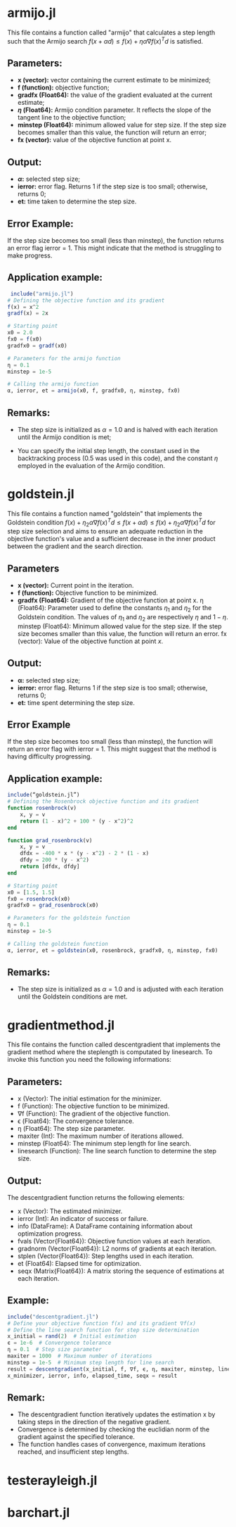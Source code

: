 # armijo.jl

This file contains a function called "armijo" that calculates a step length such that the Armijo search $f(x+\alpha d)\le f(x)+\eta \alpha\nabla f(x)^Td$ is satisfied.

## Parameters:

- **x (vector):** vector containing the current estimate to be minimized;
- **f (function):** objective function;
- **gradfx (Float64):** the value of the gradient evaluated at the current estimate;
- **$\eta$ (Float64):** Armijo condition parameter. It reflects the slope of the tangent line to the objective function;
- **minstep (Float64):** minimum allowed value for step size. If the step size becomes smaller than this value, the function will return an error;
- **fx (vector):** value of the objective function at point x.

## Output:

- **$\alpha$:** selected step size;
- **ierror:** error flag. Returns 1 if the step size is too small; otherwise, returns 0;
- **et:** time taken to determine the step size.

## Error Example:

If the step size becomes too small (less than minstep), the function returns an error flag ierror = 1. This might indicate that the method is struggling to make progress.

## Application example:

```julia
 include("armijo.jl")
# Defining the objective function and its gradient
f(x) = x^2
gradf(x) = 2x

# Starting point
x0 = 2.0
fx0 = f(x0)
gradfx0 = gradf(x0)

# Parameters for the armijo function
η = 0.1
minstep = 1e-5

# Calling the armijo function
α, ierror, et = armijo(x0, f, gradfx0, η, minstep, fx0)
```

## Remarks:

- The step size is initialized as $\alpha=1.0$ and is halved with each iteration until the Armijo condition is met;

- You can specify the initial step length, the constant used in the backtracking process ($0.5$ was used in this code), and the constant $\eta$ employed in the evaluation of the Armijo condition.

# goldstein.jl  

This file contains a function named "goldstein" that implements the Goldstein condition $f(x)+\eta_2\alpha\nabla f(x)^Td\le f(x+\alpha d)\le f(x)+\eta_2 \alpha\nabla f(x)^Td$ for step size selection and aims to ensure an adequate reduction in the objective function's value and a sufficient decrease in the inner product between the gradient and the search direction.

## Parameters

- **x (vector):** Current point in the iteration.
- **f (function):** Objective function to be minimized.
- **gradfx (Float64):** Gradient of the objective function at point x.
η (Float64): Parameter used to define the constants $\eta_1$ and $\eta_2$ for the Goldstein condition. The values of $\eta_1$ and $\eta_2$ are respectively $\eta$ and $1-\eta$.
minstep (Float64): Minimum allowed value for the step size. If the step size becomes smaller than this value, the function will return an error.
fx (vector): Value of the objective function at point $x$.

## Output:

- **α:** selected step size;
- **ierror:** error flag. Returns $1$ if the step size is too small; otherwise, returns $0$;
- **et:** time spent determining the step size.

## Error Example

If the step size becomes too small (less than minstep), the function will return an error flag with ierror = 1. This might suggest that the method is having difficulty progressing.

## Application example:

```julia
include(“goldstein.jl”)
# Defining the Rosenbrock objective function and its gradient
function rosenbrock(v)
    x, y = v
    return (1 - x)^2 + 100 * (y - x^2)^2
end

function grad_rosenbrock(v)
    x, y = v
    dfdx = -400 * x * (y - x^2) - 2 * (1 - x)
    dfdy = 200 * (y - x^2)
    return [dfdx, dfdy]
end

# Starting point
x0 = [1.5, 1.5]
fx0 = rosenbrock(x0)
gradfx0 = grad_rosenbrock(x0)

# Parameters for the goldstein function
η = 0.1
minstep = 1e-5

# Calling the goldstein function
α, ierror, et = goldstein(x0, rosenbrock, gradfx0, η, minstep, fx0)
```

## Remarks: 

- The step size is initialized as $\alpha=1.0$ and is adjusted with each iteration until the Goldstein conditions are met.

# gradientmethod.jl 

This file contains the function called descentgradient that implements the gradient method where the steplength is computated by linesearch. To invoke this function you need the following informations:

## Parameters:

- x (Vector): The initial estimation for the minimizer.
- f (Function): The objective function to be minimized.
- ∇f (Function): The gradient of the objective function.
- ϵ (Float64): The convergence tolerance.
- η (Float64): The step size parameter.
- maxiter (Int): The maximum number of iterations allowed.
- minstep (Float64): The minimum step length for line search.
- linesearch (Function): The line search function to determine the step size.

## Output:

The descentgradient function returns the following elements:

- x (Vector): The estimated minimizer.
- ierror (Int): An indicator of success or failure.
- info (DataFrame): A DataFrame containing information about optimization progress.
- fvals (Vector{Float64}): Objective function values at each iteration.
- gradnorm (Vector{Float64}): L2 norms of gradients at each iteration.
- stplen (Vector{Float64}): Step lengths used in each iteration.
- et (Float64): Elapsed time for optimization.
- seqx (Matrix{Float64}): A matrix storing the sequence of estimations at each iteration.

## Example:

```julia
include("descentgradient.jl")
# Define your objective function f(x) and its gradient ∇f(x)
# Define the line search function for step size determination
x_initial = rand(2)  # Initial estimation
ϵ = 1e-6  # Convergence tolerance
η = 0.1  # Step size parameter
maxiter = 1000  # Maximum number of iterations
minstep = 1e-5  # Minimum step length for line search
result = descentgradient(x_initial, f, ∇f, ϵ, η, maxiter, minstep, linesearch)
x_minimizer, ierror, info, elapsed_time, seqx = result
```

## Remark:

- The descentgradient function iteratively updates the estimation x by taking steps in the direction of the negative gradient.
- Convergence is determined by checking the euclidian norm of the gradient against the specified tolerance.
- The function handles cases of convergence, maximum iterations reached, and insufficient step lengths.

# testerayleigh.jl





# barchart.jl

